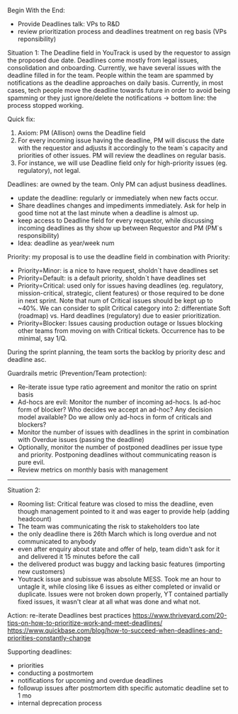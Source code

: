 
Begin With the End:
- Provide Deadlines talk: VPs to R&D
- review prioritization process and deadlines treatment on reg basis (VPs reponsibility)

Situation 1:
The Deadline field in YouTrack is used by the requestor to assign the proposed due date. Deadlines come mostly from legal issues, consolidation and onboarding. Currently, we have several issues with the deadline filled in for the team. People within the team are spammed by notifications as the deadline approaches on daily basis. Currently, in most cases, tech people move the deadline towards future in order to avoid being spamming or they just ignore/delete the notifications -> bottom line: the process stopped working.

Quick fix:
1. Axiom: PM (Allison) owns the Deadline field
2. For every incoming issue having the deadline, PM will discuss the date with the requestor and adjusts it accordingly to the team`s capacity and priorities of other issues. PM will review the deadlines on regular basis.
3. For instance, we will use Deadline field only for high-priority issues (eg. regulatory), not legal.


Deadlines: are owned by the team. Only PM can adjust business deadlines.
- update the deadline: regularly or immediately when new facts occur.
- Share deadlines changes and impediments immediately. Ask for help in good time not at the last minute when a deadline is almost up.
- keep access to Deadline field for every requestor, while discussing incoming deadlines as thy show up between Requestor and PM (PM`s responsibility)
- Idea: deadline as year/week num

Priority: my proposal is to use the deadline field in combination with Priority:
- Priority=Minor: is a nice to have request, sholdn`t have deadlines set
- Priority=Default: is a default priority, sholdn`t have deadlines set
- Priority=Critical: used only for issues having deadlines (eg. regulatory, mission-critical, strategic, client features) or those required to be done in next sprint. Note that num of Critical issues should be kept up to ~40%. We can consider to split Critical category into 2: differentiate Soft (roadmap) vs. Hard deadlines (regulatory) due to easier prioritization.
- Priority=Blocker: Issues causing production outage or Issues blocking other teams from moving on with Critical tickets. Occurrence has to be minimal, say 1/Q.

During the sprint planning, the team sorts the backlog by priority desc and deadline asc.

Guardrails metric (Prevention/Team protection):
-	Re-iterate issue type ratio agreement and monitor the ratio on sprint basis
-	Ad-hocs are evil: Monitor the number of incoming ad-hocs. Is ad-hoc form of blocker? Who decides we accept an ad-hoc? Any decision model available? Do we allow only ad-hocs in form of criticals and blockers?
-	Monitor the number of issues with deadlines in the sprint in combination with Overdue issues (passing the deadline)
-	Optionally, monitor the number of postponed deadlines per issue type and priority. Postponing deadlines without communicating reason is pure evil.
- Review metrics on monthly basis with management


--------

Situation 2:
- Rooming list: Critical feature was closed to miss the deadline, even though management pointed to it and was eager to provide help (adding headcount)
- The team was communicating the risk to stakeholders too late
- the only deadline there is 26th March which is long overdue and not communicated to anybody
- even after enquiry about state and offer of help, team didn't ask for it and delivered it 15 minutes before the call
- the delivered product was buggy and lacking basic features (importing new customers)
- Youtrack issue and subissue was absolute MESS. Took me an hour to untagle it, while closing like 6 issues as either completed or invalid or duplicate. Issues were not broken down properly, YT contained partially fixed issues, it wasn't clear at all what was done and what not.

Action: re-iterate Deadlines best practices
https://www.thriveyard.com/20-tips-on-how-to-prioritize-work-and-meet-deadlines/
https://www.quickbase.com/blog/how-to-succeed-when-deadlines-and-priorities-constantly-change

Supporting deadlines:
- priorities
- conducting a postmortem
- notifications for upcoming and overdue deadlines
- followup issues after postmortem dith specific automatic deadline set to 1 mo
- internal deprecation process
